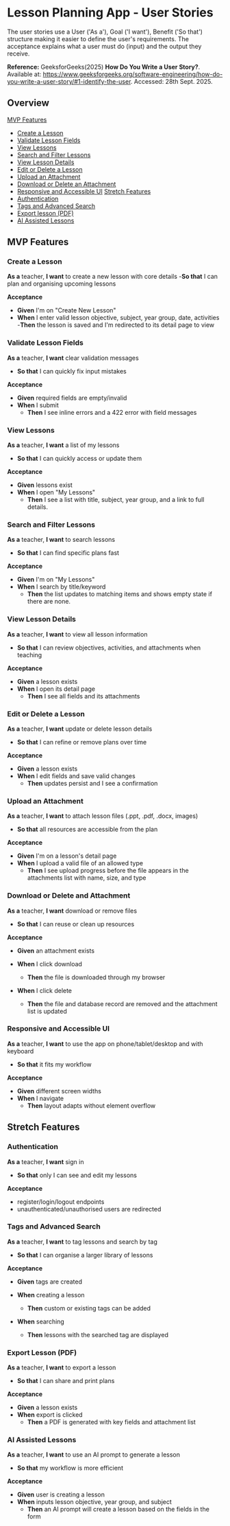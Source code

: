 # Lesson Planning App - User Stories

The user stories use a User ('As a'), Goal ('I want'), Benefit ('So that') structure making it easier to define the user's requirements. The acceptance explains what a user must do (input) and the output they receive.

__Reference:__ GeeksforGeeks(2025) **How Do You Write a User Story?**. Available at: https://www.geeksforgeeks.org/software-engineering/how-do-you-write-a-user-story/#1-identify-the-user. Accessed: 28th Sept. 2025.

## Overview
[MVP Features](#mvp-features)
- [Create a Lesson](#create-a-lesson)
- [Validate Lesson Fields](#validate-lesson-fields)
- [View Lessons](#view-lessons)
- [Search and Filter Lessons](#search-and-filter-lessons)
- [View Lesson Details](#view-lesson-details)
- [Edit or Delete a Lesson](#edit-or-delete-a-lesson)
- [Upload an Attachment](#upload-an-attachment)
- [Download or Delete an Attachment](#download-or-delete-and-attachment)
- [Responsive and Accessible UI](#responsive-and-accessible-ui)
[Stretch Features](#stretch-features)
- [Authentication](#authentication)
- [Tags and Advanced Search](#tags-and-advanced-search)
- [Export lesson (PDF)](#export-lesson-pdf)
- [AI Assisted Lessons](#ai-assisted-lessons)

## MVP Features
### Create a Lesson
__As a__ teacher,
__I want__ to create a new lesson with core details
-__So that__ I can plan and organising upcoming lessons

__Acceptance__
- __Given__ I'm on "Create New Lesson"
- __When__ I enter valid lesson objective, subject, year group, date, activities
  -__Then__ the lesson is saved and I'm redirected to its detail page to view

### Validate Lesson Fields
__As a__ teacher,
__I want__ clear validation messages
- __So that__ I can quickly fix input mistakes

__Acceptance__
- __Given__ required fields are empty/invalid
- __When__ I submit
  - __Then__ I see inline errors and a 422 error with field messages

### View Lessons
__As a__ teacher,
__I want__ a list of my lessons
- __So that__ I can quickly access or update them

__Acceptance__
- __Given__ lessons exist
- __When__ I open "My Lessons"
  - __Then__ I see a list with title, subject, year group, and a link to full details.

### Search and Filter Lessons
__As a__ teacher,
__I want__ to search lessons
- __So that__ I can find specific plans fast

__Acceptance__
- __Given__ I'm on "My Lessons"
- __When__ I search by title/keyword 
  - __Then__ the list updates to matching items and shows empty state if there are none.

### View Lesson Details
__As a__ teacher,
__I want__ to view all lesson information
- __So that__ I can review objectives, activities, and attachments when teaching

__Acceptance__
- __Given__ a lesson exists
- __When__ I open its detail page
  - __Then__ I see all fields and its attachments

### Edit or Delete a Lesson
__As a__ teacher,
__I want__ update or delete lesson details
- __So that__ I can refine or remove plans over time

__Acceptance__ 
- __Given__ a lesson exists
- __When__ I edit fields and save valid changes
  - __Then__ updates persist and I see a confirmation
 
### Upload an Attachment
__As a__ teacher,
__I want__ to attach lesson files (.ppt, .pdf, .docx, images)
- __So that__ all resources are accessible from the plan

__Acceptance__
- __Given__ I'm on a lesson's detail page
- __When__ I upload a valid file of an allowed type
  - __Then__ I see upload progress before the file appears in the attachments list with name, size, and type

### Download or Delete and Attachment
__As a__ teacher,
__I want__ download or remove files
- __So that__ I can reuse or clean up resources

__Acceptance__
- __Given__ an attachment exists
- __When__ I click download
  - __Then__ the file is downloaded through my browser

- __When__ I click delete
  - __Then__ the file and database record are removed and the attachment list is updated

### Responsive and Accessible UI
__As a__ teacher,
__I want__ to use the app on phone/tablet/desktop and with keyboard
- __So that__ it fits my workflow

__Acceptance__
- __Given__ different screen widths
- __When__ I navigate
  - __Then__ layout adapts without element overflow

## Stretch Features

### Authentication
__As a__ teacher,
__I want__ sign in
- __So that__ only I can see and edit my lessons

__Acceptance__
- register/login/logout endpoints
- unauthenticated/unauthorised users are redirected

### Tags and Advanced Search
__As a__ teacher,
__I want__ to tag lessons and search by tag
- __So that__ I can organise a larger library of lessons

__Acceptance__
- __Given__ tags are created

- __When__ creating a lesson
  - __Then__ custom or existing tags can be added

- __When__ searching
  - __Then__ lessons with the searched tag are displayed

### Export Lesson (PDF)
__As a__ teacher,
__I want__ to export a lesson
- __So that__ I can share and print plans

__Acceptance__
- __Given__ a lesson exists
- __When__ export is clicked
  - __Then__ a PDF is generated with key fields and attachment list

### AI Assisted Lessons
__As a__ teacher,
__I want__ to use an AI prompt to generate a lesson
- __So that__ my workflow is more efficient

__Acceptance__
- __Given__ user is creating a lesson
- __When__ inputs lesson objective, year group, and subject
  - __Then__ an AI prompt will create a lesson based on the fields in the form